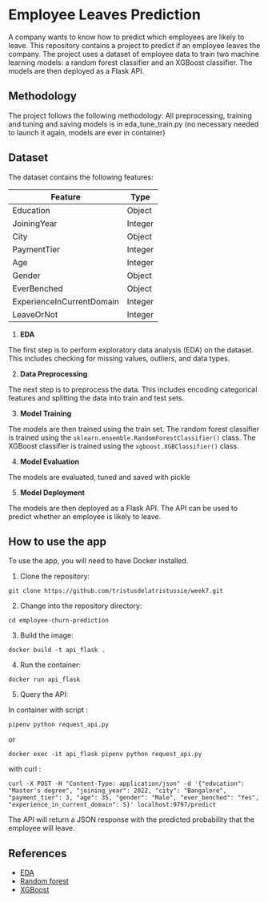 # Employee Leaves Prediction

A company wants to know how to predict which employees are likely to leave. 
This repository contains a project to predict if an employee leaves the company. The project uses a dataset of employee data to train two machine learning models: a random forest classifier and an XGBoost classifier. The models are then deployed as a Flask API.

## Methodology

The project follows the following methodology:
All preprocessing, training and tuning and saving models is in eda_tune_train.py 
(no necessary needed to launch it again, models are ever in container)

## Dataset

The dataset contains the following features:

| Feature | Type |
|---|---|
| Education | Object |
| JoiningYear | Integer |
| City | Object |
| PaymentTier | Integer |
| Age | Integer |
| Gender | Object |
| EverBenched | Object |
| ExperienceInCurrentDomain | Integer |
| LeaveOrNot | Integer |

1. **EDA**

The first step is to perform exploratory data analysis (EDA) on the dataset. This includes checking for missing values, outliers, and data types.

2. **Data Preprocessing**

The next step is to preprocess the data. This includes encoding categorical features and splitting the data into train and test sets.

3. **Model Training**

The models are then trained using the train set. The random forest classifier is trained using the `sklearn.ensemble.RandomForestClassifier()` class. The XGBoost classifier is trained using the `xgboost.XGBClassifier()` class.

4. **Model Evaluation**

The models are evaluated, tuned and saved with pickle

5. **Model Deployment**

The models are then deployed as a Flask API. The API can be used to predict whether an employee is likely to leave.

## How to use the app

To use the app, you will need to have Docker installed.

1. Clone the repository:

```
git clone https://github.com/tristusdelatristussie/week7.git
```

2. Change into the repository directory:

```
cd employee-churn-prediction
```

3. Build the image:

```
docker build -t api_flask .
```

4. Run the container:

```
docker run api_flask
```

5. Query the API:

In container with script :
```
pipenv python request_api.py
```
or 

```
docker exec -it api_flask pipenv python request_api.py
```

with curl : 

```
curl -X POST -H "Content-Type: application/json" -d '{"education": "Master's degree", "joining_year": 2022, "city": "Bangalore", "payment_tier": 3, "age": 35, "gender": "Male", "ever_benched": "Yes", "experience_in_current_domain": 5}' localhost:9797/predict
```

The API will return a JSON response with the predicted probability that the employee will leave.


## References

* [EDA](https://en.wikipedia.org/wiki/Exploratory_data_analysis)
* [Random forest](https://scikit-learn.org/stable/modules/generated/sklearn.ensemble.RandomForestClassifier.html)
* [XGBoost](https://xgboost.readthedocs.io/en/stable/)

